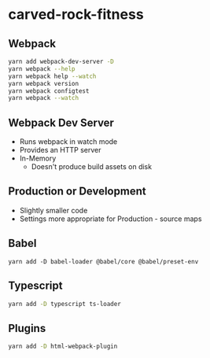 # carved-rock-fitness

## Webpack

```sh
yarn add webpack-dev-server -D
yarn webpack --help
yarn webpack help --watch
yarn webpack version
yarn webpack configtest
yarn webpack --watch
```

## Webpack Dev Server

- Runs webpack in watch mode
- Provides an HTTP server
- In-Memory
  - Doesn't produce build assets on disk

## Production or Development

- Slightly smaller code
- Settings more appropriate for Production - source maps

## Babel

```
yarn add -D babel-loader @babel/core @babel/preset-env
```

## Typescript

```sh
yarn add -D typescript ts-loader
```

## Plugins

```sh
yarn add -D html-webpack-plugin
```

